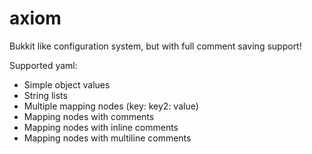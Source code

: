 # axiom
Bukkit like configuration system, but with full comment saving support!

Supported yaml:
- Simple object values
- String lists
- Multiple mapping nodes (key: key2: value)
- Mapping nodes with comments
- Mapping nodes with inline comments
- Mapping nodes with multiline comments
